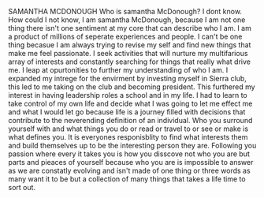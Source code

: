 SAMANTHA MCDONOUGH
Who is samantha McDonough?
I dont know.  How could I not know, I am samantha McDonough, because I am not one thing there isn't one sentiment at my core that can describe who I am.  I am a product of millions of seperate experiences and people.  I can't be one thing becasue I am always trying to revise my self and find new things that make me feel passionate. I seek activities that will nurture my multifarious array of interests and constantly searching for things that really what drive me.  I leap at opurtonities to further my understanding of who I am. I expanded my intrege for the envirment by investing myself in Sierra club, this led to me taking on the club and becoming president.  This furthered my interest in having leadership roles a school and in my life.  I had to learn to take control of my own life and decide what I was going to let me effect me and what I would let go because life is a journey filled with decisions that contribute to the neverending definition of an individual. Who you surround yourself with and what things you do or read or travel to or see or make is what defines you.  It is everyones responisblity to find what interests them and build themselves up to be the interesting person they are.  Following you passion where every it takes you is how you disscove not who you are but parts and pieaces of yourself because who you are is impossible to answer as we are constatly evolving and isn't made of one thing or three words as many want it to be but a collection of many things that takes a life time to sort out.  
